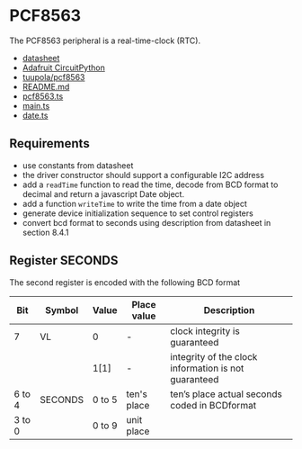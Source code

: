 # PCF8563

The PCF8563 peripheral is a real-time-clock (RTC).

-   [datasheet](https://files.seeedstudio.com/wiki/round_display_for_xiao/RTC-PCF8563-datasheet.pdf)
-   [Adafruit CircuitPython](https://github.com/adafruit/Adafruit_CircuitPython_PCF8563)
-   [tuupola/pcf8563](https://github.com/tuupola/pcf8563)
-   [README.md](README.md)
-   [pcf8563.ts](pcf8563.ts)
-   [main.ts](main.ts)
-   [date.ts](date.ts)

## Requirements

-   use constants from datasheet
-   the driver constructor should support a configurable I2C address
-   add a `readTime` function to read the time, decode from BCD format to decimal and return a javascript Date object.
-   add a function `writeTime` to write the time from a date object
-   generate device initialization sequence to set control registers
-   convert bcd format to seconds using description from datasheet in section 8.4.1

## Register SECONDS

The second register is encoded with the following BCD format

| Bit    | Symbol  | Value  | Place value | Description                                          |
| ------ | ------- | ------ | ----------- | ---------------------------------------------------- |
| 7      | VL      | 0      | -           | clock integrity is guaranteed                        |
|        |         | 1[1]   | -           | integrity of the clock information is not guaranteed |
| 6 to 4 | SECONDS | 0 to 5 | ten's place | ten’s place actual seconds coded in BCDformat        |
| 3 to 0 |         | 0 to 9 | unit place  |                                                      |
